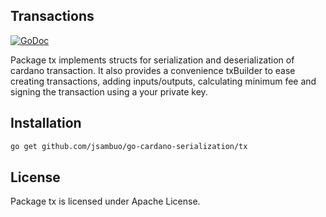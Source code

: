 ## Transactions
[![GoDoc](https://godoc.org/github.com/jsambuo/go-cardano-serialization/tx?status.svg)](https://godoc.org/github.com/jsambuo/go-cardano-serialization/tx)

Package tx implements structs for serialization and deserialization of cardano transaction. It also provides a convenience txBuilder to ease creating transactions, adding inputs/outputs, calculating minimum fee and signing the transaction using a your private key.

## Installation

```bash
go get github.com/jsambuo/go-cardano-serialization/tx
```

## License

Package tx is licensed under Apache License.